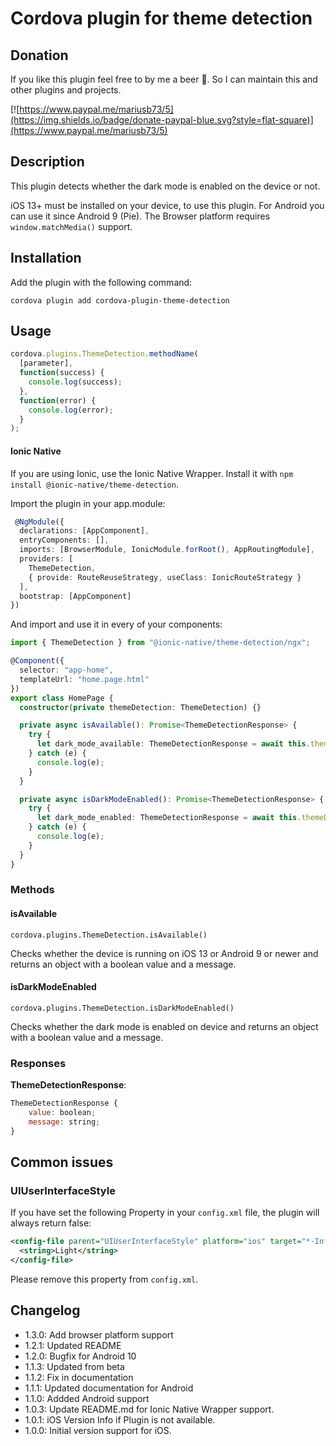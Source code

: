 # Cordova plugin for theme detection

## Donation

If you like this plugin feel free to by me a beer :beers:. So I can maintain this and other plugins and projects.

[![https://www.paypal.me/mariusb73/5](https://img.shields.io/badge/donate-paypal-blue.svg?style=flat-square)](https://www.paypal.me/mariusb73/5)


## Description

This plugin detects whether the dark mode is enabled on the device or not.

iOS 13+ must be installed on your device, to use this plugin.
For Android you can use it since Android 9 (Pie). The Browser platform requires `window.matchMedia()` support.

## Installation

Add the plugin with the following command:

`cordova plugin add cordova-plugin-theme-detection`

## Usage

```js
cordova.plugins.ThemeDetection.methodName(
  [parameter],
  function(success) {
    console.log(success);
  },
  function(error) {
    console.log(error);
  }
);
```

#### Ionic Native

If you are using Ionic, use the Ionic Native Wrapper. Install it with `npm install @ionic-native/theme-detection`.

Import the plugin in your app.module:

```ts
 @NgModule({
  declarations: [AppComponent],
  entryComponents: [],
  imports: [BrowserModule, IonicModule.forRoot(), AppRoutingModule],
  providers: [
    ThemeDetection,
    { provide: RouteReuseStrategy, useClass: IonicRouteStrategy }
  ],
  bootstrap: [AppComponent]
})
```

And import and use it in every of your components:

```ts
import { ThemeDetection } from "@ionic-native/theme-detection/ngx";

@Component({
  selector: "app-home",
  templateUrl: "home.page.html"
})
export class HomePage {
  constructor(private themeDetection: ThemeDetection) {}

  private async isAvailable(): Promise<ThemeDetectionResponse> {
    try {
      let dark_mode_available: ThemeDetectionResponse = await this.themeDetection.isAvailable();
    } catch (e) {
      console.log(e);
    }
  }

  private async isDarkModeEnabled(): Promise<ThemeDetectionResponse> {
    try {
      let dark_mode_enabled: ThemeDetectionResponse = await this.themeDetection.isDarkModeEnabled();
    } catch (e) {
      console.log(e);
    }
  }
}
```

### Methods

#### isAvailable

`cordova.plugins.ThemeDetection.isAvailable()`

Checks whether the device is running on iOS 13 or Android 9 or newer and returns an object with a boolean value and a message.

#### isDarkModeEnabled

`cordova.plugins.ThemeDetection.isDarkModeEnabled()`

Checks whether the dark mode is enabled on device and returns an object with a boolean value and a message.

### Responses

**ThemeDetectionResponse**:

```js
ThemeDetectionResponse {
    value: boolean;
    message: string;
}
```

## Common issues

### UIUserInterfaceStyle

If you have set the following Property in your `config.xml` file, the plugin will always return false:

```xml
<config-file parent="UIUserInterfaceStyle" platform="ios" target="*-Info.plist">
  <string>Light</string>
</config-file>
```

Please remove this property from `config.xml`.

## Changelog

- 1.3.0: Add browser platform support
- 1.2.1: Updated README
- 1.2.0: Bugfix for Android 10
- 1.1.3: Updated from beta
- 1.1.2: Fix in documentation
- 1.1.1: Updated documentation for Android
- 1.1.0: Addded Android support
- 1.0.3: Update README.md for Ionic Native Wrapper support.
- 1.0.1: iOS Version Info if Plugin is not available.
- 1.0.0: Initial version support for iOS.
